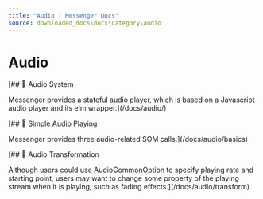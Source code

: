 ```yaml
---
title: "Audio | Messenger Docs"
source: downloaded_docs\docs\category\audio
---
```


# Audio

[## 📄️ Audio System

Messenger provides a stateful audio player, which is based on a Javascript audio player and its elm wrapper.](/docs/audio/)

[## 📄️ Simple Audio Playing

Messenger provides three audio-related SOM calls:](/docs/audio/basics)

[## 📄️ Audio Transformation

Although users could use AudioCommonOption to specify playing rate and starting point, users may want to change some property of the playing stream when it is playing, such as fading effects.](/docs/audio/transform)